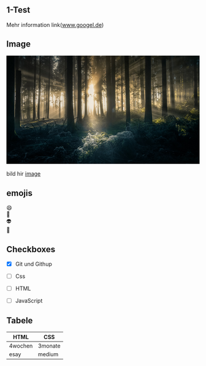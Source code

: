 ## 1-Test
Mehr information link(www.googel.de)

## Image
![wald](mystischer-wald01.jpg)

bild hir [image](mystischer-wald01.jpg)

## emojis
:smile:  
:book:   
:alien:    
🐺

## Checkboxes
- [x] Git und Githup
- [ ] Css
- [ ] HTML
- [ ] JavaScript


## Tabele
| HTML | CSS |
| -----| --- |
| 4wochen | 3monate |
| esay | medium |
